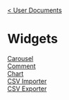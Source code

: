 [< User Documents](../../Index.md)

# Widgets

[Carousel](carousel/Carousel.md)\
[Comment](comment/Comment.md)\
[Chart](chart/Chart.md)\
[CSV Importer](csvImporter/CsvImporter.md)\
[CSV Exporter](csvExporter/CsvExporter.md)
